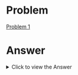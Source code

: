 # Problem

[Problem 1](https://projecteuler.net/problem=1)

# Answer

<details>
 <summary>Click to view the Answer</summary>
 233168
</details>
